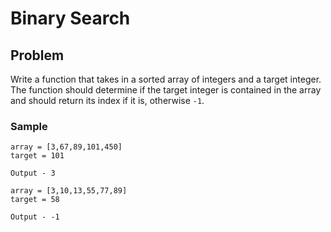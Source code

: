 # Binary Search

## Problem
Write a function that takes in a sorted array of integers and a target integer. The function should determine if the target integer is contained in the array and should return its index if it is, otherwise `-1`.

### Sample
```
array = [3,67,89,101,450]
target = 101

Output - 3

array = [3,10,13,55,77,89]
target = 58

Output - -1
```